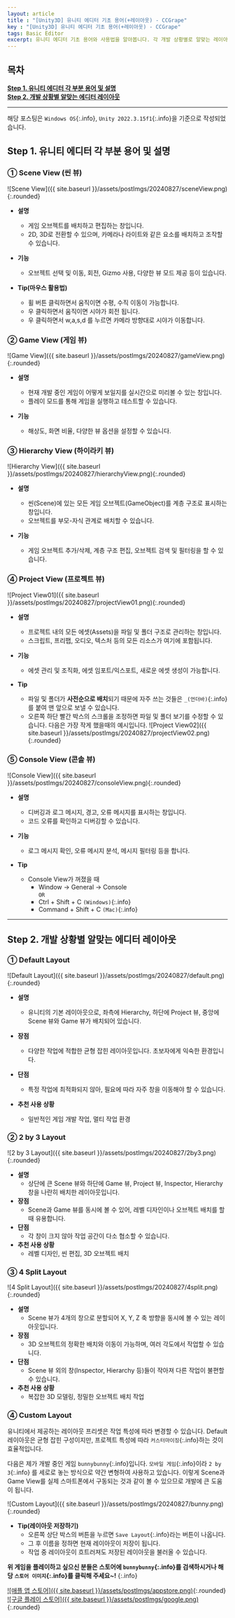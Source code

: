 ```yaml
---
layout: article 
title : "[Unity3D] 유니티 에디터 기초 용어(+레이아웃) - CCGrape"
key : "[Unity3D] 유니티 에디터 기초 용어(+레이아웃) - CCGrape"
tags: Basic Editor
excerpt: 유니티 에디터 기초 용어와 사용법을 알아봅니다. 각 개발 상황별로 알맞는 레이아웃을 선택합니다.
---
```


## 목차
**[Step 1. 유니티 에디터 각 부분 용어 및 설명](#step-1-유니티-에디터-각-부분-용어-및-설명)**<br/>
**[Step 2. 개발 상황별 알맞는 에디터 레이아웃](#step-2-개발-상황별-알맞는-에디터-레이아웃)**<br/>

---
해당 포스팅은 `Windows OS`{:.info}, `Unity 2022.3.15f1`{:.info}을 기준으로 작성되었습니다.

## Step 1. 유니티 에디터 각 부분 용어 및 설명 
### ① Scene View (씬 뷰)
![Scene View]({{ site.baseurl }}/assets/postImgs/20240827/sceneView.png){:.rounded}

- **설명**      
    - 게임 오브젝트를 배치하고 편집하는 창입니다. 
    - 2D, 3D로 전환할 수 있으며, 카메라나 라이트와 같은 요소를 배치하고 조작할 수 있습니다.             

- **기능**      
    - 오브젝트 선택 및 이동, 회전, Gizmo 사용, 다양한 뷰 모드 제공 등이 있습니다.   
    
- **Tip(마우스 활용법)**
    - 휠 버튼 클릭하면서 움직이면 수평, 수직 이동이 가능합니다.
    - 우 클릭하면서 움직이면 시야가 회전 됩니다.
    - 우 클릭하면서 w,a,s,d 를 누르면 카메라 방향대로 시야가 이동합니다.

### ② Game View (게임 뷰)
![Game View]({{ site.baseurl }}/assets/postImgs/20240827/gameView.png){:.rounded}

- **설명**
    - 현재 개발 중인 게임이 어떻게 보일지를 실시간으로 미리볼 수 있는 창입니다.
    - 플레이 모드를 통해 게임을 실행하고 테스트할 수 있습니다.

- **기능** 
    - 해상도, 화면 비율, 다양한 뷰 옵션을 설정할 수 있습니다.

### ③ Hierarchy View (하이라키 뷰)
![Hierarchy View]({{ site.baseurl }}/assets/postImgs/20240827/hierarchyView.png){:.rounded}

- **설명**
    - 씬(Scene)에 있는 모든 게임 오브젝트(GameObject)를 계층 구조로 표시하는 창입니다. 
    - 오브젝트를 부모-자식 관계로 배치할 수 있습니다.

- **기능** 
    - 게임 오브젝트 추가/삭제, 계층 구조 편집, 오브젝트 검색 및 필터링을 할 수 있습니다.

### ④ Project View (프로젝트 뷰)
![Project View01]({{ site.baseurl }}/assets/postImgs/20240827/projectView01.png){:.rounded}

- **설명**
    - 프로젝트 내의 모든 에셋(Assets)을 파일 및 폴더 구조로 관리하는 창입니다.
    - 스크립트, 프리팹, 오디오, 텍스처 등의 모든 리소스가 여기에 포함됩니다.

- **기능**
    - 에셋 관리 및 조직화, 에셋 임포트/익스포트, 새로운 에셋 생성이 가능합니다.

- **Tip**
    - 파일 및 폴더가 **사전순으로 배치**되기 때문에 자주 쓰는 것들은 `_(언더바)`{:.info}를 붙여 맨 앞으로 보낼 수 있습니다.
    - 오른쪽 하단 빨간 박스의 스크롤을 조정하면 파일 및 폴더 보기를 수정할 수 있습니다. 다음은 가장 작게 했을때의 예시입니다.
    ![Project View02]({{ site.baseurl }}/assets/postImgs/20240827/projectView02.png){:.rounded}

### ⑤ Console View (콘솔 뷰)
![Console View]({{ site.baseurl }}/assets/postImgs/20240827/consoleView.png){:.rounded}

- **설명** 
    - 디버깅과 로그 메시지, 경고, 오류 메시지를 표시하는 창입니다. 
    - 코드 오류를 확인하고 디버깅할 수 있습니다.

- **기능** 
    - 로그 메시지 확인, 오류 메시지 분석, 메시지 필터링 등을 합니다.

- **Tip**
    - Console View가 꺼졌을 때
        - Window -> General -> Console      
        `OR`
        - Ctrl + Shift + C `(Windows)`{:.info}
        - Command + Shift + C `(Mac)`{:.info}

---
## Step 2. 개발 상황별 알맞는 에디터 레이아웃 

### ① Default Layout    
![Default Layout]({{ site.baseurl }}/assets/postImgs/20240827/default.png){:.rounded}

- **설명** 
    - 유니티의 기본 레이아웃으로, 좌측에 Hierarchy, 하단에 Project 뷰, 중앙에 Scene 뷰와 Game 뷰가 배치되어 있습니다.

- **장점**
    - 다양한 작업에 적합한 균형 잡힌 레이아웃입니다. 초보자에게 익숙한 환경입니다.
- **단점**
    - 특정 작업에 최적화되지 않아, 필요에 따라 자주 창을 이동해야 할 수 있습니다.
- **추천 사용 상황**
    - 일반적인 게임 개발 작업, 멀티 작업 환경

### ② 2 by 3 Layout      
![2 by 3 Layout]({{ site.baseurl }}/assets/postImgs/20240827/2by3.png){:.rounded}

- **설명**
    - 상단에 큰 Scene 뷰와 하단에 Game 뷰, Project 뷰, Inspector, Hierarchy 창을 나란히 배치한 레이아웃입니다.
- **장점**
    - Scene과 Game 뷰를 동시에 볼 수 있어, 레벨 디자인이나 오브젝트 배치를 할 때 유용합니다.
- **단점**
    - 각 창이 크지 않아 작업 공간이 다소 협소할 수 있습니다.
- **추천 사용 상황**
    - 레벨 디자인, 씬 편집, 3D 오브젝트 배치

### ③ 4 Split Layout    
![4 Split Layout]({{ site.baseurl }}/assets/postImgs/20240827/4split.png){:.rounded}

- **설명**
    - Scene 뷰가 4개의 창으로 분할되어 X, Y, Z 축 방향을 동시에 볼 수 있는 레이아웃입니다.
- **장점**
    - 3D 오브젝트의 정확한 배치와 이동이 가능하며, 여러 각도에서 작업할 수 있습니다.
- **단점**
    - Scene 뷰 외의 창(Inspector, Hierarchy 등)들이 작아져 다른 작업이 불편할 수 있습니다.
- **추천 사용 상황**
    - 복잡한 3D 모델링, 정밀한 오브젝트 배치 작업

### ④ Custom Layout    

유니티에서 제공하는 레이아웃 프리셋은 작업 특성에 따라 변경할 수 있습니다. 
Default 레이아웃은 균형 잡힌 구성이지만, 프로젝트 특성에 따라 `커스터마이징`{:.info}하는 것이 효율적입니다.

다음은 제가 개발 중인 게임 `bunnybunny`{:.info}입니다. 
`모바일 게임`{:.info}이라 `2 by 3`{:.info} 를 세로로 놓는 방식으로 약간 변형하여 사용하고 있습니다.
이렇게 Scene과 Game View를 실제 스마트폰에서 구동되는 것과 같이 볼 수 있으므로 개발에 큰 도움이 됩니다.

![Custom Layout]({{ site.baseurl }}/assets/postImgs/20240827/bunny.png){:.rounded}

- **Tip(레이아웃 저장하기)**
    - 오른쪽 상단 박스의 버튼을 누르면 `Save Layout`{:.info}라는 버튼이 나옵니다.
    - 그 후 이름을 정하면 현재 레이아웃이 저장이 됩니다.
    - 작업 중 레이아웃이 흐트러져도 저장된 레이아웃을 불러올 수 있습니다. 

**위 게임을 플레이하고 싶으신 분들은 스토어에 `bunnybunny`{:.info}를 검색하시거나 해당 `스토어 이미지`{:.info}를 클릭해 주세요~!**
{:.info}

[![애플 앱 스토어]({{ site.baseurl }}/assets/postImgs/appstore.png)](https://apps.apple.com/kr/app/bunnybunny-io/id6504274647?platform=iphone){:.rounded}
[![구글 플레이 스토어]({{ site.baseurl }}/assets/postImgs/google.png)](https://play.google.com/store/apps/details?id=com.ccGrape.BunnyBunny){:.rounded}